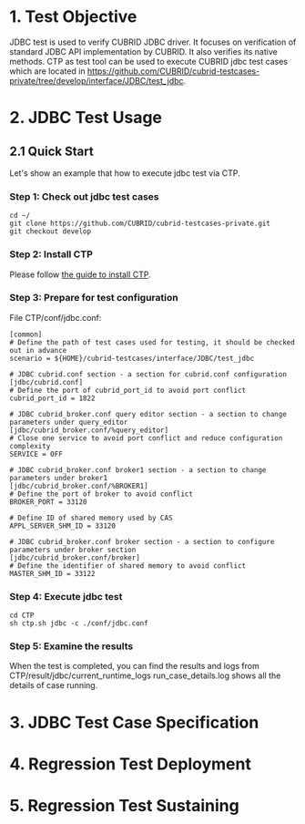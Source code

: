 # 1. Test Objective

JDBC test is used to verify CUBRID JDBC driver. It focuses on verification of standard JDBC API implementation by CUBRID. It also verifies its native methods.
CTP as test tool can be used to execute CUBRID jdbc test cases which are located in https://github.com/CUBRID/cubrid-testcases-private/tree/develop/interface/JDBC/test_jdbc.

# 2. JDBC Test Usage

## 2.1 Quick Start

Let's show an example that how to execute jdbc test via CTP.

### Step 1: Check out jdbc test cases

    cd ~/
    git clone https://github.com/CUBRID/cubrid-testcases-private.git
    git checkout develop  

### Step 2: Install CTP
Please follow [the guide to install CTP](ctp_install.md).

### Step 3: Prepare for test configuration

File CTP/conf/jdbc.conf:

    [common]
    # Define the path of test cases used for testing, it should be checked out in advance
    scenario = ${HOME}/cubrid-testcases/interface/JDBC/test_jdbc

    # JDBC cubrid.conf section - a section for cubrid.conf configuration
    [jdbc/cubrid.conf]
    # Define the port of cubrid_port_id to avoid port conflict
    cubrid_port_id = 1822

    # JDBC cubrid_broker.conf query editor section - a section to change parameters under query_editor
    [jdbc/cubrid_broker.conf/%query_editor]
    # Close one service to avoid port conflict and reduce configuration complexity
    SERVICE = OFF

    # JDBC cubrid_broker.conf broker1 section - a section to change parameters under broker1
    [jdbc/cubrid_broker.conf/%BROKER1]
    # Define the port of broker to avoid conflict
    BROKER_PORT = 33120

    # Define ID of shared memory used by CAS
    APPL_SERVER_SHM_ID = 33120

    # JDBC cubrid_broker.conf broker section - a section to configure parameters under broker section
    [jdbc/cubrid_broker.conf/broker]
    # Define the identifier of shared memory to avoid conflict
    MASTER_SHM_ID = 33122

### Step 4: Execute jdbc test

    cd CTP
    sh ctp.sh jdbc -c ./conf/jdbc.conf

### Step 5: Examine the results

When the test is completed, you can find the results and logs from CTP/result/jdbc/current_runtime_logs
run_case_details.log shows all the details of case running.
    

# 3. JDBC Test Case Specification

# 4. Regression Test Deployment

# 5. Regression Test Sustaining
